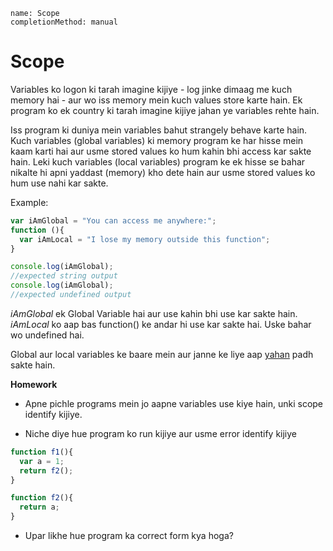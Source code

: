 ```ngMeta
name: Scope
completionMethod: manual
```

# Scope

Variables ko logon ki tarah imagine kijiye - log jinke dimaag me kuch memory hai - aur wo iss memory mein kuch values store karte hain.
Ek program ko ek country ki tarah imagine kijiye jahan ye variables rehte hain.

Iss program ki duniya mein variables bahut strangely behave karte hain. Kuch variables (global variables) ki memory program ke har hisse mein kaam karti hai aur usme stored values ko hum kahin bhi access kar sakte hain. Leki kuch variables (local variables) program ke ek hisse se bahar nikalte hi apni yaddast (memory) kho dete hain aur usme stored values ko hum use nahi kar sakte.

Example: 

```javascript
var iAmGlobal = "You can access me anywhere:";
function (){
  var iAmLocal = "I lose my memory outside this function";
}

console.log(iAmGlobal);
//expected string output
console.log(iAmGlobal);
//expected undefined output
```

*iAmGlobal* ek Global Variable hai aur use kahin bhi use kar sakte hain.
*iAmLocal* ko aap bas function() ke andar hi use kar sakte hai. Uske bahar wo undefined hai.


Global aur local variables ke baare mein aur janne ke liye aap [yahan](https://www.w3schools.com/js/js_scope.asp) padh sakte hain.

**Homework**
- Apne pichle programs mein jo aapne variables use kiye hain, unki scope identify kijiye.

- Niche diye hue program ko run kijiye aur usme error identify kijiye
```javascript
function f1(){
  var a = 1;
  return f2();
}

function f2(){
  return a;
}
```
- Upar likhe hue program ka correct form kya hoga?
